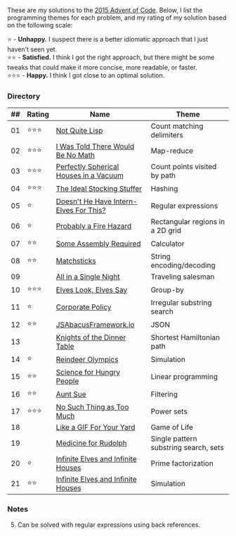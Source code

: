 These are my solutions to the [2015 Advent of Code](http://adventofcode.com/).
Below, I list the programming themes for each problem, and my rating of my
solution based on the following scale:

:star: - __Unhappy.__ I suspect there is a better idiomatic approach that I just haven't
seen yet.  
:star::star: - __Satisfied.__ I think I got the right approach, but there might
be some tweaks that could make it more concise, more readable, or faster.  
:star::star::star: - __Happy.__ I think I got close to an optimal solution.

### Directory

| ## | Rating | Name | Theme
|----| ------ | ---- | -----------
| 01 | :star::star::star: | [Not Quite Lisp](http://adventofcode.com/day/1) | Count matching delimiters
| 02 | :star::star::star: | [I Was Told There Would Be No Math](http://adventofcode.com/day/2) | Map-reduce
| 03 | :star::star::star: | [Perfectly Spherical Houses in a Vacuum](http://adventofcode.com/day/3) | Count points visited by path
| 04 | :star::star::star: | [The Ideal Stocking Stuffer](http://adventofcode.com/day/4) | Hashing
| 05 | :star: | [Doesn't He Have Intern-Elves For This?](http://adventofcode.com/day/5) | Regular expressions
| 06 | :star: | [Probably a Fire Hazard](http://adventofcode.com/day/6) | Rectangular regions in a 2D grid
| 07 | :star::star: | [Some Assembly Required](http://adventofcode.com/day/7) | Calculator
| 08 | :star::star: | [Matchsticks](http://adventofcode.com/day/8) | String encoding/decoding
| 09 |        | [All in a Single Night](http://adventofcode.com/day/9) | Traveling salesman
| 10 | :star::star::star: | [Elves Look, Elves Say](http://adventofcode.com/day/10) | Group-by
| 11 | :star: | [Corporate Policy](http://adventofcode.com/day/11) | Irregular substring search
| 12 | :star::star: | [JSAbacusFramework.io](http://adventofcode.com/day/12) | JSON
| 13 |        | [Knights of the Dinner Table](http://adventofcode.com/day/13) | Shortest Hamiltonian path
| 14 | :star: | [Reindeer Olympics](http://adventofcode.com/day/14) | Simulation
| 15 | :star::star: | [Science for Hungry People](http://adventofcode.com/day/15) | Linear programming
| 16 | :star::star: | [Aunt Sue](http://adventofcode.com/day/16) | Filtering
| 17 | :star::star::star: | [No Such Thing as Too Much](http://adventofcode.com/day/17) | Power sets
| 18 |        | [Like a GIF For Your Yard](http://adventofcode.com/day/18) | Game of Life
| 19 |        | [Medicine for Rudolph](http://adventofcode.com/day/19) | Single pattern substring search, sets
| 20 | :star: | [Infinite Elves and Infinite Houses](http://adventofcode.com/day/20) | Prime factorization
| 21 | :star::star: | [Infinite Elves and Infinite Houses](http://adventofcode.com/day/21) | Simulation

### Notes

05. Can be solved with regular expressions using back references.
